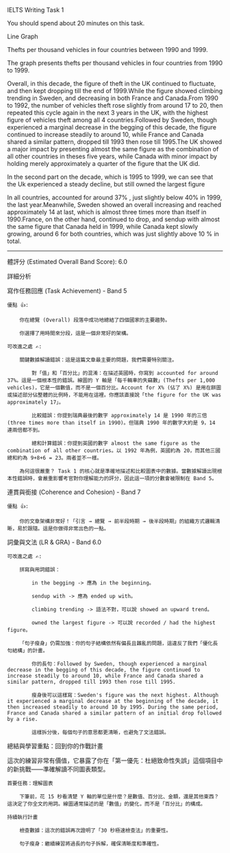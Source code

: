 IELTS Writing Task 1

You should spend about 20 minutes on this task.

Line Graph

Thefts per thousand vehicles in four countries between 1990 and 1999.

The graph presents thefts per thousand vehicles in four countries from 1990 to 1999.


Overall, in this decade, the figure of theft in the UK continued to fluctuate, and then kept dropping till the end of 1999.While the figure showed  climbing trending in Sweden, and decreasing in both France and Canada.From 1990 to 1992, the number of vehicles theft rose slightly from around 17 to 20, then repeated this cycle again in the next 3 years in the UK, with the highest figure of vehicles theft among all 4 countries.Followed by Sweden, though experienced a marginal decrease in the begging of this decade, the figure continued to increase steadily to around 10, while France and Canada shared a similar pattern, dropped till 1993 then rose till 1995.The UK showed a major impact by presenting almost the same figure as the combination of all other countries in theses five years, while Canada with  minor impact  by holding merely approximately a quarter of the figure that the UK did.


In the second part on the decade, which is 1995 to 1999, we can see that the Uk experienced a steady decline, but still owned the largest figure 

 In all countries, accounted for around 37% , just slightly below 40% in 1999, the last year.Meanwhile, Sweden showed an overall increasing and reached approximately 14 at last, which is almost three times more than itself in 1990.France, on the other hand, continued to drop, and sendup with almost the same figure that Canada held in 1999, while Canada kept slowly growing, around 6 for both countries, which was just slightly above 10 % in total. 
 ___

 體評分 (Estimated Overall Band Score): 6.0

詳細分析

寫作任務回應 (Task Achievement) - Band 5

    優點 👍:

        你在總覽 (Overall) 段落中成功地總結了四個國家的主要趨勢。

        你選擇了用時間來分段，這是一個非常好的架構。

    可改進之處 ✍️:

        關鍵數據解讀錯誤：這是這篇文章最主要的問題，我們需要特別關注。

            對「值」和「百分比」的混淆：在描述英國時，你寫到 accounted for around 37%。這是一個根本性的錯誤。線圖的 Y 軸是「每千輛車的失竊數」(Thefts per 1,000 vehicles)，它是一個數值，而不是一個百分比。Account for X% (佔了 X%) 是用在餅圖或描述部分佔整體的比例時，不能用在這裡。你應該直接說「the figure for the UK was approximately 17」。

            比較錯誤：你提到瑞典最後的數字 approximately 14 是 1990 年的三倍 (three times more than itself in 1990)。但瑞典 1990 年的數字大約是 9，14 連兩倍都不到。

            總和計算錯誤：你提到英國的數字 almost the same figure as the combination of all other countries。以 1992 年為例，英國約為 20，而其他三國總和約為 9+8+6 = 23。兩者並不一樣。

        為何這很嚴重？ Task 1 的核心就是準確地描述和比較圖表中的數據。當數據解讀出現根本性錯誤時，會嚴重影響考官對你理解能力的評分，因此這一項的分數會被限制在 Band 5。

連貫與銜接 (Coherence and Cohesion) - Band 7

    優點 👍:

        你的文章架構非常好！「引言 → 總覽 → 前半段時期 → 後半段時期」的組織方式邏輯清晰，易於跟隨。這是你做得非常出色的一點。

詞彙與文法 (LR & GRA) - Band 6.0

    可改進之處 ✍️:

        拼寫與用詞錯誤：

            in the begging -> 應為 in the beginning。

            sendup with -> 應為 ended up with。

            climbing trending -> 語法不對，可以說 showed an upward trend。

            owned the largest figure -> 可以說 recorded / had the highest figure。

        「句子瘦身」仍需加強：你的句子結構依然有偏長且雜亂的問題，這違反了我們「優化長句結構」的計畫。

            你的長句：Followed by Sweden, though experienced a marginal decrease in the begging of this decade, the figure continued to increase steadily to around 10, while France and Canada shared a similar pattern, dropped till 1993 then rose till 1995.

            瘦身後可以這樣寫：Sweden's figure was the next highest. Although it experienced a marginal decrease at the beginning of the decade, it then increased steadily to around 10 by 1995. During the same period, France and Canada shared a similar pattern of an initial drop followed by a rise.

            這樣拆分後，每個句子的意思都更清晰，也避免了文法錯誤。

總結與學習重點：回到你的作戰計畫

這次的練習非常有價值，它暴露了你在「第一優先：杜絕致命性失誤」這個項目中的新挑戰——準確解讀不同圖表類型。

    首要任務：理解圖表

        下筆前，花 15 秒看清楚 Y 軸的單位是什麼？是數值、百分比、金額，還是其他東西？這決定了你全文的用詞。線圖通常描述的是「數值」的變化，而不是「百分比」的構成。

    持續執行計畫

        檢查數據：這次的錯誤再次證明了「30 秒極速檢查法」的重要性。

        句子瘦身：繼續練習將過長的句子拆解，確保清晰度和準確性。